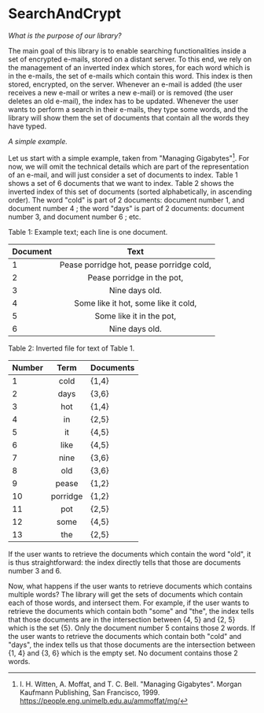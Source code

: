 # SearchAndCrypt

*What is the purpose of our library?*

The main goal of this library is to enable searching functionalities inside a
set of encrypted e-mails, stored on a distant server. To this end, we rely on
the management of an inverted index which stores, for each word which is in the
e-mails, the set of e-mails which contain this word. This index is then stored,
encrypted, on the server. Whenever an e-mail is added (the user receives a new
e-mail or writes a new e-mail) or is removed (the user deletes an old e-mail),
the index has to be updated. Whenever the user wants to perform a search in
their e-mails, they type some words, and the library will show them the set of
documents that contain all the words they have typed.


*A simple example.*

Let us start with a simple example, taken from "Managing Gigabytes"[^1]. For
now, we will omit the technical details which are part of the
representation of an e-mail, and will just consider a set of documents to
index. Table 1 shows a set of 6 documents that we want
to index. Table 2 shows the inverted index of this set
of documents (sorted alphabetically, in ascending order). The word "cold" is
part of 2 documents: document number 1, and document number 4 ; the word
"days" is part of 2 documents: document number 3, and document number 6 ;
etc.

Table 1: Example text; each line is one document.

| Document |                    Text                  |
|----------|:----------------------------------------:|
|     1    | Pease porridge hot, pease porridge cold, |
|     2    | Pease porridge in the pot,               |
|     3    | Nine days old.                           |
|     4    | Some like it hot, some like it cold,     |
|     5    | Some like it in the pot,                 |
|     6    | Nine days old.                           |


Table 2: Inverted file for text of Table 1.

| Number |   Term   | Documents |
|--------|:--------:|-----------|
|    1   | cold     | {1,4}     |
|    2   | days     | {3,6}     |
|    3   | hot      | {1,4}     |
|    4   | in       | {2,5}     |
|    5   | it       | {4,5}     |
|    6   | like     | {4,5}     |
|    7   | nine     | {3,6}     |
|    8   | old      | {3,6}     |
|    9   | pease    | {1,2}     |
|   10   | porridge | {1,2}     |
|   11   | pot      | {2,5}     |
|   12   | some     | {4,5}     |
|   13   | the      | {2,5}     |

If the user wants to retrieve the documents which contain the word "old", it
is thus straightforward: the index directly tells that those are documents
number 3 and 6.

Now, what happens if the user wants to retrieve documents which contains
multiple words? The library will get the sets of documents which contain each
of those words, and intersect them. For example, if the user wants to retrieve
the documents which contain both "some" and "the", the index tells that
those documents are in the intersection between {4, 5} and {2, 5} which
is the set {5}. Only the document number 5 contains those 2 words.
If the user wants to retrieve the documents which contain both "cold"
and "days", the index tells us that those documents are the intersection
between {1, 4} and {3, 6} which is the empty set. No document
contains those 2 words.

[^1]: I. H. Witten, A. Moffat, and T. C. Bell. "Managing Gigabytes". Morgan Kaufmann Publishing, San Francisco, 1999. https://people.eng.unimelb.edu.au/ammoffat/mg/

